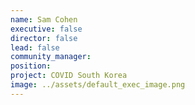 ```yaml
---
name: Sam Cohen
executive: false
director: false
lead: false
community_manager: 
position:  
project: COVID South Korea
image: ../assets/default_exec_image.png
---
```

